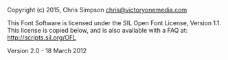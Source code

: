 Copyright (c) 2015, Chris Simpson <chris@victoryonemedia.com>

This Font Software is licensed under the SIL Open Font License, Version 1.1.
This license is copied below, and is also available with a FAQ at:
http://scripts.sil.org/OFL

Version 2.0 - 18 March 2012